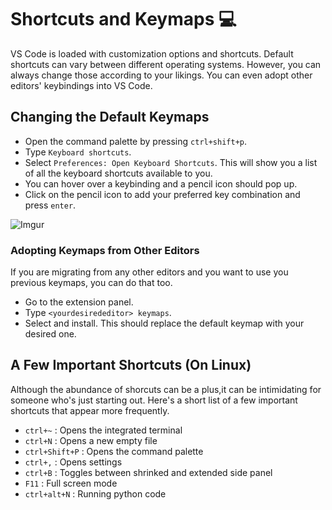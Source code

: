 # Shortcuts and Keymaps 💻

VS Code is loaded with customization options and shortcuts. Default shortcuts can vary between different operating systems. However, you can always change those according to your likings. You can even adopt other editors' keybindings into VS Code.

## Changing the Default Keymaps

* Open the command palette by pressing `ctrl+shift+p`.
* Type `Keyboard shortcuts`.
* Select `Preferences: Open Keyboard Shortcuts`. This will show you a list of all the keyboard shortcuts available to you.
* You can hover over a keybinding and a pencil icon should pop up.
* Click on the pencil icon to add your preferred key combination and press `enter`.

![Imgur](https://imgur.com/pFE90m8.png)

### Adopting Keymaps from Other Editors

If you are migrating from any other editors and you want to use you previous keymaps, you can do that too.
* Go to the extension panel.
* Type `<yourdesirededitor> keymaps`.
* Select and install. This should replace the default keymap with your desired one.

## A Few Important Shortcuts (On Linux)

Although the abundance of shorcuts can be a plus,it can be intimidating for someone who's just starting out. Here's a short list of a few important shortcuts that appear more frequently.

* `ctrl+~`          : Opens the integrated terminal
* `ctrl+N`          : Opens a new empty file
* `ctrl+Shift+P`    : Opens the command palette
* `ctrl+,`          : Opens settings
* `ctrl+B`          : Toggles between shrinked and extended side panel
* `F11`             : Full screen mode
* `ctrl+alt+N`      : Running python code
